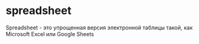 # spreadsheet
Spreadsheet - это упрощенная версия электронной таблицы такой, как Microsoft Excel или Google Sheets
